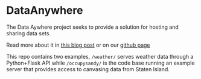 DataAnywhere
============

The Data Aywhere project seeks to provide a solution for hosting and sharing data sets.

Read more about it in [this blog post](http://blog.dhornbein.com/2013/03/07/data-anywhere-distributed-data-storage-and-sharing-solution/) or on our [github page](http://dhornbein.github.com/DataAnywhere/)

This repo contains two examples, `/weather/` serves weather data through a Python+Flask API while `/occupysandy/` is the code base running an example server that provides access to canvasing data from Staten Island.
